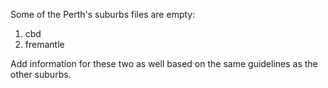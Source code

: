 Some of the Perth's suburbs files are empty:

1. cbd
2. fremantle

Add information for these two as well based on the same guidelines as the other suburbs.
